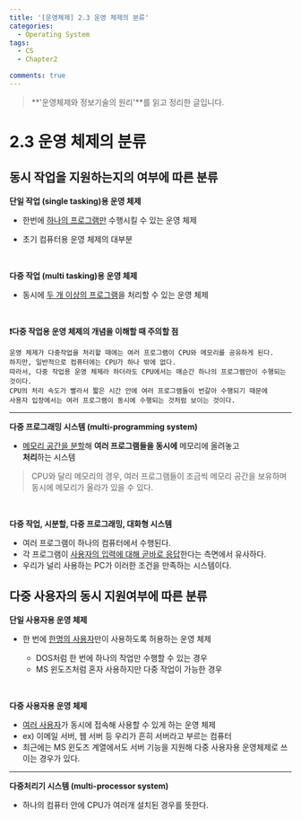 ```yaml
---
title: '[운영체제] 2.3 운영 체제의 분류'
categories:
  - Operating System
tags:
  - CS
  - Chapter2

comments: true 
---
```


> **'운영체제와 정보기술의 원리'**를 읽고 정리한 글입니다.

# 2.3 운영 체제의 분류

## 동시 작업을 지원하는지의 여부에 따른 분류


**단일 작업 (single tasking)용 운영 체제**

- 한번에 <u>하나의 프로그램만</u> 수행시킬 수 있는 운영 체제
	
- 초기 컴퓨터용 운영 체제의 대부분

<br>

**다중 작업 (multi tasking)용 운영 체제**

- 동시에 <u>두 개 이상의 프로그램</u>을 처리할 수 있는 운영 체제 

 <br>  

**❗️다중 작업용 운영 체제의 개념을 이해할 때 주의할 점**

	운영 체제가 다중작업을 처리할 때에는 여러 프로그램이 CPU와 메모리를 공유하게 된다. 
	하지만, 일반적으로 컴퓨터에는 CPU가 하나 밖에 없다.
	따라서, 다중 작업용 운영 체제라 하더라도 CPU에서는 매순간 하나의 프로그램만이 수행되는 것이다. 
	CPU의 처리 속도가 빨라서 짧은 시간 안에 여러 프로그램들이 번갈아 수행되기 때문에
	사용자 입장에서는 여러 프로그램이 동시에 수행되는 것처럼 보이는 것이다.

---

**다중 프로그래밍 시스템 (multi-programming system)**

- <u>메모리 공간을 분할</u>해 **여러 프로그램들을 동시에** 메모리에 올려놓고 <br>
**처리**하는 시스템
> CPU와 달리 메모리의 경우, 여러 프로그램들이 조금씩 메모리 공간을 보유하며 동시에 메모리가 올라가 있을 수 있다.

  <br>

**다중 작업, 시분할, 다중 프로그래밍, 대화형 시스템** 

- 여러 프로그램이 하나의 컴퓨터에서 수행된다.
- 각 프로그램이 <u>사용자의 입력에 대해 곧바로 응답</u>한다는 측면에서 유사하다.
- 우리가 널리 사용하는 PC가 이러한 조건을 만족하는 시스템이다.

## 다중 사용자의 동시 지원여부에 따른 분류

**단일 사용자용 운영 체제**

- 한 번에 <u>한명의 사용자</u>만이 사용하도록 허용하는 운영 체제

	- DOS처럼 한 번에 하나의 작업만 수행할 수 있는 경우 
	- MS 윈도즈처럼 혼자 사용하지만 다중 작업이 가능한 경우 

<br>                 

**다중 사용자용 운영 체제**

- <u>여러 사용자</u>가 동시에 접속해 사용할 수 있게 하는 운영 체제
- ex) 이메일 서버, 웹 서버 등 우리가 흔히 서버라고 부르는 컴퓨터
- 최근에는 MS 윈도즈 계열에서도 서버 기능을 지원해 다중 사용자용 운영체제로 쓰이는 경우가 있다.

---

**다중처리기 시스템 (multi-processor system)** 
- 하나의 컴퓨터 안에 CPU가 여러개 설치된 경우를 뜻한다.








